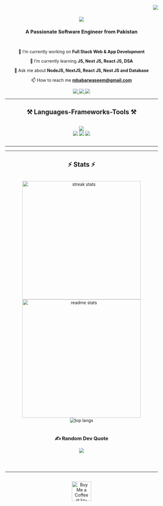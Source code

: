 <img align="right" src="https://komarev.com/ghpvc/?username=muhammadbabarwaseem&label=Profile%20views&color=0e75b6&style=flat" />

<h1 align="center">
    <img src="https://readme-typing-svg.herokuapp.com/?font=Righteous&size=35&center=true&vCenter=true&width=500&height=70&duration=4000&lines=Hi+There!+👋;+I'm+M+Babar+Waseem!;" />
</h1>

<h3 align="center">A Passionate Software Engineer from Pakistan </h3>

<br/>

<div align="center">
 
 🔭 I’m currently working on **Full Stack Web & App Development**
 
 🌱 I’m currently learning **JS, Next JS, React JS, DSA**

💬 Ask me about **NodeJS, NextJS, React JS, Nest JS and Database**

📫 How to reach me **mbabarwaseem@gmail.com**

 </div>
 
<div align="center"> 
 <a href="mailto:mbabarwaseem@gmail.com" target="_blank" rel="noopener noreferrer">
    <img src="https://img.shields.io/badge/Gmail-333333?style=for-the-badge&logo=gmail&logoColor=red" />
</a>
  <a href="https://www.linkedin.com/in/muhammadbabarwaseem/" target="_blank" rel="noopener noreferrer">
    <img src="https://img.shields.io/badge/LinkedIn-0077B5?style=for-the-badge&logo=linkedin&logoColor=white" target="_blank" />
  </a>
  <a href="https://mbabarwaseem.vercel.app/" target="_blank" rel="noopener noreferrer">
     <img src="https://img.shields.io/badge/Portfolio-FF5722?style=for-the-badge&logo=todoist&logoColor=white" target="_blank" /> 
  </a>
</div>

 <hr/>
 
<h2 align="center">⚒️ Languages-Frameworks-Tools ⚒️</h2>
<br/>
<div align="center">
<!--     <img src="https://skillicons.dev/icons?i=,mongodb,mysql,postgresql,supabase,firebase,docker,git,postman,vscode,,planetscale" /> -->
 <img src="https://skillicons.dev/icons?i=html,css,scss,bootstrap,mui,tailwind" /> <br/>
  <img src="https://skillicons.dev/icons?i=c,java,python,js,typescript" />
 <img src="https://skillicons.dev/icons?i=react,next,nest,express,nodejs,bun,graphql,apollo,appwrite,threejs" />
 <img src="https://skillicons.dev/icons?i=mongodb,mysql,postgresql,supabase,firebase,docker,git,planetscale" />
 <br>
</div>

<br/>
<hr/>



<hr/>

<h2 align="center">⚡ Stats ⚡</h2>
<br>
<div align=center>
  <img width=390 src="https://github-readme-streak-stats-salesp07.vercel.app/?user=muhammadbabarwaseem&count_private=true&theme=react&border_radius=10" alt="streak stats"/>
  <img width=390 src="https://github-readme-stats-salesp07.vercel.app/api?username=muhammadbabarwaseem&count_private=true&show_icons=true&theme=react&rank_icon=github&border_radius=10" alt="readme stats" />
  <br/>
  <img align="center" src="https://github-readme-stats-salesp07.vercel.app/api/top-langs/?username=muhammadbabarwaseem&hide=HTML&langs_count=8&layout=compact&theme=react&border_radius=10&size_weight=0.5&count_weight=0.5&exclude_repo=github-readme-stats" alt="top langs" />
 <br/> <br/>


 ### ✍️ Random Dev Quote
![](https://quotes-github-readme.vercel.app/api?type=vetical&theme=radical)

</div>

<br/><br/>

<hr/>

<br/>

<div align="center">
<a href='https://www.buymeacoffee.com/mbabarwasem' target='_blank'><img height='64' style='border:0px;height:64px;' src='https://storage.ko-fi.com/cdn/kofi1.png?v=3' border='0' alt='Buy Me a Coffee at ko-fi.com' /></a>
</div>

<br/>
